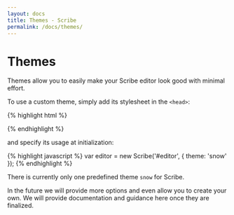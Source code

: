 ```yaml
---
layout: docs
title: Themes - Scribe
permalink: /docs/themes/
---
```


# Themes

Themes allow you to easily make your Scribe editor look good with minimal effort. 

To use a custom theme, simply add its stylesheet in the `<head>`:

{% highlight html %}
<link rel="stylesheet" href="http://stypi.github.io/scribe/css/scribe.snow.css" />
{% endhighlight %}

and specify its usage at initialization:

{% highlight javascript %}
var editor = new Scribe('#editor', {
  theme: 'snow'
});
{% endhighlight %}

There is currently only one predefined theme `snow` for Scribe.

In the future we will provide more options and even allow you to create your own. We will provide documentation and guidance here once they are finalized.
